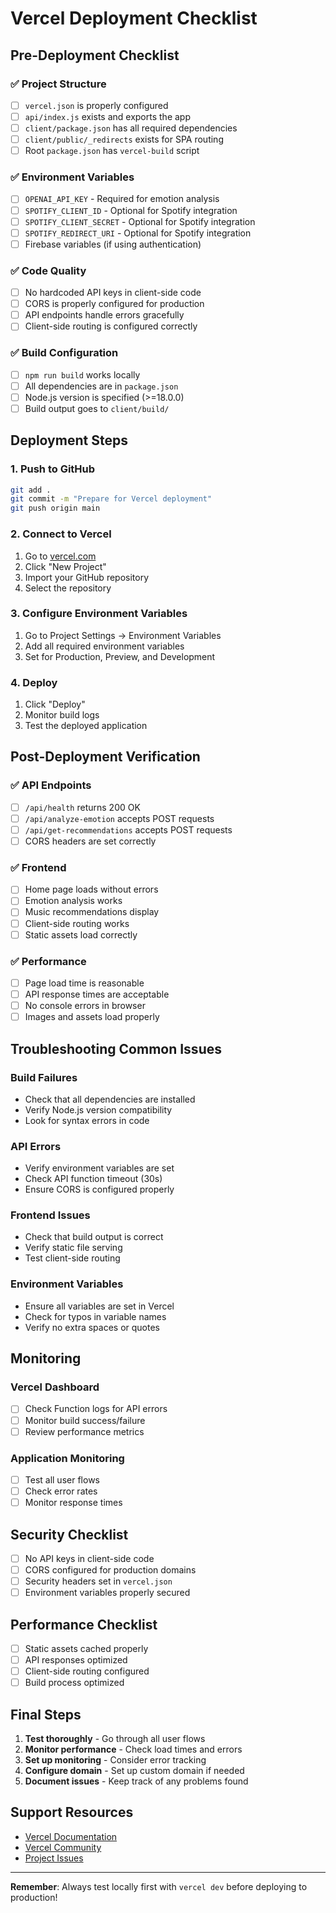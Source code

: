 # Vercel Deployment Checklist

## Pre-Deployment Checklist

### ✅ Project Structure
- [ ] `vercel.json` is properly configured
- [ ] `api/index.js` exists and exports the app
- [ ] `client/package.json` has all required dependencies
- [ ] `client/public/_redirects` exists for SPA routing
- [ ] Root `package.json` has `vercel-build` script

### ✅ Environment Variables
- [ ] `OPENAI_API_KEY` - Required for emotion analysis
- [ ] `SPOTIFY_CLIENT_ID` - Optional for Spotify integration
- [ ] `SPOTIFY_CLIENT_SECRET` - Optional for Spotify integration
- [ ] `SPOTIFY_REDIRECT_URI` - Optional for Spotify integration
- [ ] Firebase variables (if using authentication)

### ✅ Code Quality
- [ ] No hardcoded API keys in client-side code
- [ ] CORS is properly configured for production
- [ ] API endpoints handle errors gracefully
- [ ] Client-side routing is configured correctly

### ✅ Build Configuration
- [ ] `npm run build` works locally
- [ ] All dependencies are in `package.json`
- [ ] Node.js version is specified (>=18.0.0)
- [ ] Build output goes to `client/build/`

## Deployment Steps

### 1. Push to GitHub
```bash
git add .
git commit -m "Prepare for Vercel deployment"
git push origin main
```

### 2. Connect to Vercel
1. Go to [vercel.com](https://vercel.com)
2. Click "New Project"
3. Import your GitHub repository
4. Select the repository

### 3. Configure Environment Variables
1. Go to Project Settings → Environment Variables
2. Add all required environment variables
3. Set for Production, Preview, and Development

### 4. Deploy
1. Click "Deploy"
2. Monitor build logs
3. Test the deployed application

## Post-Deployment Verification

### ✅ API Endpoints
- [ ] `/api/health` returns 200 OK
- [ ] `/api/analyze-emotion` accepts POST requests
- [ ] `/api/get-recommendations` accepts POST requests
- [ ] CORS headers are set correctly

### ✅ Frontend
- [ ] Home page loads without errors
- [ ] Emotion analysis works
- [ ] Music recommendations display
- [ ] Client-side routing works
- [ ] Static assets load correctly

### ✅ Performance
- [ ] Page load time is reasonable
- [ ] API response times are acceptable
- [ ] No console errors in browser
- [ ] Images and assets load properly

## Troubleshooting Common Issues

### Build Failures
- Check that all dependencies are installed
- Verify Node.js version compatibility
- Look for syntax errors in code

### API Errors
- Verify environment variables are set
- Check API function timeout (30s)
- Ensure CORS is configured properly

### Frontend Issues
- Check that build output is correct
- Verify static file serving
- Test client-side routing

### Environment Variables
- Ensure all variables are set in Vercel
- Check for typos in variable names
- Verify no extra spaces or quotes

## Monitoring

### Vercel Dashboard
- [ ] Check Function logs for API errors
- [ ] Monitor build success/failure
- [ ] Review performance metrics

### Application Monitoring
- [ ] Test all user flows
- [ ] Check error rates
- [ ] Monitor response times

## Security Checklist

- [ ] No API keys in client-side code
- [ ] CORS configured for production domains
- [ ] Security headers set in `vercel.json`
- [ ] Environment variables properly secured

## Performance Checklist

- [ ] Static assets cached properly
- [ ] API responses optimized
- [ ] Client-side routing configured
- [ ] Build process optimized

## Final Steps

1. **Test thoroughly** - Go through all user flows
2. **Monitor performance** - Check load times and errors
3. **Set up monitoring** - Consider error tracking
4. **Configure domain** - Set up custom domain if needed
5. **Document issues** - Keep track of any problems found

## Support Resources

- [Vercel Documentation](https://vercel.com/docs)
- [Vercel Community](https://github.com/vercel/vercel/discussions)
- [Project Issues](https://github.com/your-repo/issues)

---

**Remember**: Always test locally first with `vercel dev` before deploying to production! 